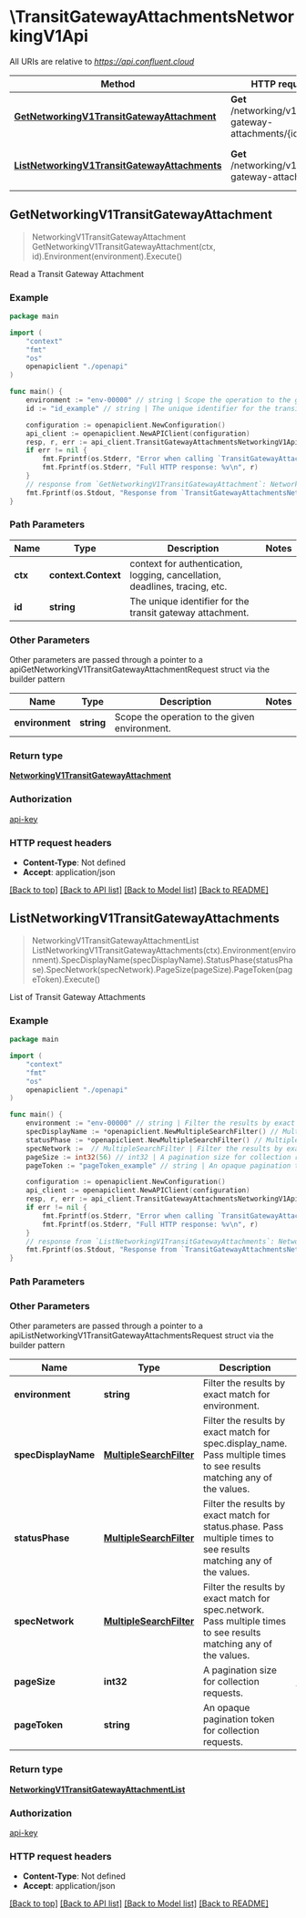 # \TransitGatewayAttachmentsNetworkingV1Api

All URIs are relative to *https://api.confluent.cloud*

Method | HTTP request | Description
------------- | ------------- | -------------
[**GetNetworkingV1TransitGatewayAttachment**](TransitGatewayAttachmentsNetworkingV1Api.md#GetNetworkingV1TransitGatewayAttachment) | **Get** /networking/v1/transit-gateway-attachments/{id} | Read a Transit Gateway Attachment
[**ListNetworkingV1TransitGatewayAttachments**](TransitGatewayAttachmentsNetworkingV1Api.md#ListNetworkingV1TransitGatewayAttachments) | **Get** /networking/v1/transit-gateway-attachments | List of Transit Gateway Attachments



## GetNetworkingV1TransitGatewayAttachment

> NetworkingV1TransitGatewayAttachment GetNetworkingV1TransitGatewayAttachment(ctx, id).Environment(environment).Execute()

Read a Transit Gateway Attachment



### Example

```go
package main

import (
    "context"
    "fmt"
    "os"
    openapiclient "./openapi"
)

func main() {
    environment := "env-00000" // string | Scope the operation to the given environment.
    id := "id_example" // string | The unique identifier for the transit gateway attachment.

    configuration := openapiclient.NewConfiguration()
    api_client := openapiclient.NewAPIClient(configuration)
    resp, r, err := api_client.TransitGatewayAttachmentsNetworkingV1Api.GetNetworkingV1TransitGatewayAttachment(context.Background(), id).Environment(environment).Execute()
    if err != nil {
        fmt.Fprintf(os.Stderr, "Error when calling `TransitGatewayAttachmentsNetworkingV1Api.GetNetworkingV1TransitGatewayAttachment``: %v\n", err)
        fmt.Fprintf(os.Stderr, "Full HTTP response: %v\n", r)
    }
    // response from `GetNetworkingV1TransitGatewayAttachment`: NetworkingV1TransitGatewayAttachment
    fmt.Fprintf(os.Stdout, "Response from `TransitGatewayAttachmentsNetworkingV1Api.GetNetworkingV1TransitGatewayAttachment`: %v\n", resp)
}
```

### Path Parameters


Name | Type | Description  | Notes
------------- | ------------- | ------------- | -------------
**ctx** | **context.Context** | context for authentication, logging, cancellation, deadlines, tracing, etc.
**id** | **string** | The unique identifier for the transit gateway attachment. | 

### Other Parameters

Other parameters are passed through a pointer to a apiGetNetworkingV1TransitGatewayAttachmentRequest struct via the builder pattern


Name | Type | Description  | Notes
------------- | ------------- | ------------- | -------------
 **environment** | **string** | Scope the operation to the given environment. | 


### Return type

[**NetworkingV1TransitGatewayAttachment**](networking.v1.TransitGatewayAttachment.md)

### Authorization

[api-key](../README.md#api-key)

### HTTP request headers

- **Content-Type**: Not defined
- **Accept**: application/json

[[Back to top]](#) [[Back to API list]](../README.md#documentation-for-api-endpoints)
[[Back to Model list]](../README.md#documentation-for-models)
[[Back to README]](../README.md)


## ListNetworkingV1TransitGatewayAttachments

> NetworkingV1TransitGatewayAttachmentList ListNetworkingV1TransitGatewayAttachments(ctx).Environment(environment).SpecDisplayName(specDisplayName).StatusPhase(statusPhase).SpecNetwork(specNetwork).PageSize(pageSize).PageToken(pageToken).Execute()

List of Transit Gateway Attachments



### Example

```go
package main

import (
    "context"
    "fmt"
    "os"
    openapiclient "./openapi"
)

func main() {
    environment := "env-00000" // string | Filter the results by exact match for environment.
    specDisplayName := *openapiclient.NewMultipleSearchFilter() // MultipleSearchFilter | Filter the results by exact match for spec.display_name. Pass multiple times to see results matching any of the values. (optional)
    statusPhase := *openapiclient.NewMultipleSearchFilter() // MultipleSearchFilter | Filter the results by exact match for status.phase. Pass multiple times to see results matching any of the values. (optional)
    specNetwork :=  // MultipleSearchFilter | Filter the results by exact match for spec.network. Pass multiple times to see results matching any of the values. (optional)
    pageSize := int32(56) // int32 | A pagination size for collection requests. (optional) (default to 10)
    pageToken := "pageToken_example" // string | An opaque pagination token for collection requests. (optional)

    configuration := openapiclient.NewConfiguration()
    api_client := openapiclient.NewAPIClient(configuration)
    resp, r, err := api_client.TransitGatewayAttachmentsNetworkingV1Api.ListNetworkingV1TransitGatewayAttachments(context.Background()).Environment(environment).SpecDisplayName(specDisplayName).StatusPhase(statusPhase).SpecNetwork(specNetwork).PageSize(pageSize).PageToken(pageToken).Execute()
    if err != nil {
        fmt.Fprintf(os.Stderr, "Error when calling `TransitGatewayAttachmentsNetworkingV1Api.ListNetworkingV1TransitGatewayAttachments``: %v\n", err)
        fmt.Fprintf(os.Stderr, "Full HTTP response: %v\n", r)
    }
    // response from `ListNetworkingV1TransitGatewayAttachments`: NetworkingV1TransitGatewayAttachmentList
    fmt.Fprintf(os.Stdout, "Response from `TransitGatewayAttachmentsNetworkingV1Api.ListNetworkingV1TransitGatewayAttachments`: %v\n", resp)
}
```

### Path Parameters



### Other Parameters

Other parameters are passed through a pointer to a apiListNetworkingV1TransitGatewayAttachmentsRequest struct via the builder pattern


Name | Type | Description  | Notes
------------- | ------------- | ------------- | -------------
 **environment** | **string** | Filter the results by exact match for environment. | 
 **specDisplayName** | [**MultipleSearchFilter**](MultipleSearchFilter.md) | Filter the results by exact match for spec.display_name. Pass multiple times to see results matching any of the values. | 
 **statusPhase** | [**MultipleSearchFilter**](MultipleSearchFilter.md) | Filter the results by exact match for status.phase. Pass multiple times to see results matching any of the values. | 
 **specNetwork** | [**MultipleSearchFilter**](MultipleSearchFilter.md) | Filter the results by exact match for spec.network. Pass multiple times to see results matching any of the values. | 
 **pageSize** | **int32** | A pagination size for collection requests. | [default to 10]
 **pageToken** | **string** | An opaque pagination token for collection requests. | 

### Return type

[**NetworkingV1TransitGatewayAttachmentList**](networking.v1.TransitGatewayAttachmentList.md)

### Authorization

[api-key](../README.md#api-key)

### HTTP request headers

- **Content-Type**: Not defined
- **Accept**: application/json

[[Back to top]](#) [[Back to API list]](../README.md#documentation-for-api-endpoints)
[[Back to Model list]](../README.md#documentation-for-models)
[[Back to README]](../README.md)

